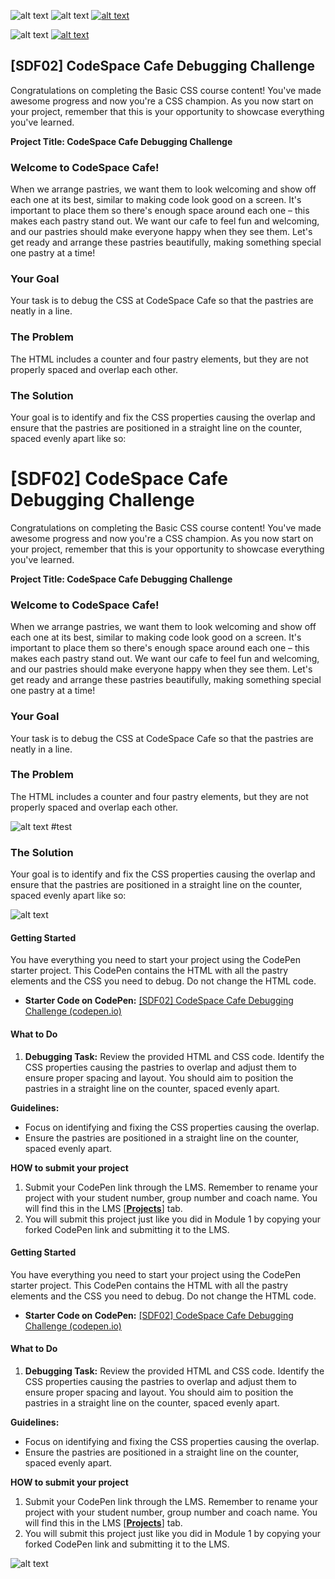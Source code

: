 ![alt text](https://codespace.ams3.digitaloceanspaces.com/lesson/2012/embedded/Learning%20Objectives-small.png)
![alt text](https://www.loomly.com/hs-fs/hubfs/Imported_Blog_Media/earth-Apr-03-2024-12-19-31-1897-AM.gif?width=540&height=540&name=earth-Apr-03-2024-12-19-31-1897-AM.gif)
[![alt text](https://img.youtube.com/vi/_z-1fTlSDF0/0.jpg)](https://www.youtube.com/watch?v=_z-1fTlSDF0)

![alt text](https://github.com/CodeSpace-Team/sdf-project-solutions/blob/main/%5BSDF02%5D%20Basic%20CSS/images/solution.png)
<a href="https://www.youtube.com/watch?v=dQw4w9WgXcQ" target="blank">
  <img src="https://img.youtube.com/vi/dQw4w9WgXcQ/0.jpg" alt="alt text">
</a>


## [SDF02] CodeSpace Cafe Debugging Challenge

Congratulations on completing the Basic CSS course content! You've made awesome progress and now you're a CSS champion. As you now start on your project, remember that this is your opportunity to showcase everything you've learned. 

**Project Title: CodeSpace Cafe Debugging Challenge**
### Welcome to CodeSpace Cafe!

When we arrange pastries, we want them to look welcoming and show off each one at its best, similar to making code look good on a screen. It's important to place them so there's enough space around each one – this makes each pastry stand out. We want our cafe to feel fun and welcoming, and our pastries should make everyone happy when they see them. Let's get ready and arrange these pastries beautifully, making something special one pastry at a time!
### Your Goal
Your task is to debug the CSS at CodeSpace Cafe so that the pastries are neatly in a line.
### The Problem
 The HTML includes a counter and four pastry elements, but they are not properly spaced and overlap each other. 



### The Solution

Your goal is to identify and fix the CSS properties causing the overlap and ensure that the pastries are positioned in a straight line on the counter, spaced evenly apart like so:

# [SDF02] CodeSpace Cafe Debugging Challenge

Congratulations on completing the Basic CSS course content! You've made awesome progress and now you're a CSS champion. As you now start on your project, remember that this is your opportunity to showcase everything you've learned. 

**Project Title: CodeSpace Cafe Debugging Challenge**
### Welcome to CodeSpace Cafe!

When we arrange pastries, we want them to look welcoming and show off each one at its best, similar to making code look good on a screen. It's important to place them so there's enough space around each one – this makes each pastry stand out. We want our cafe to feel fun and welcoming, and our pastries should make everyone happy when they see them. Let's get ready and arrange these pastries beautifully, making something special one pastry at a time!
### Your Goal
Your task is to debug the CSS at CodeSpace Cafe so that the pastries are neatly in a line.
### The Problem
 The HTML includes a counter and four pastry elements, but they are not properly spaced and overlap each other. 

![alt text](https://github.com/CodeSpace-Team/sdf-project-solutions/blob/main/%5BSDF02%5D%20Basic%20CSS/images/problem.png) 
#test

### The Solution

Your goal is to identify and fix the CSS properties causing the overlap and ensure that the pastries are positioned in a straight line on the counter, spaced evenly apart like so:

![alt text](https://github.com/CodeSpace-Team/sdf-project-solutions/blob/main/%5BSDF02%5D%20Basic%20CSS/images/solution.png)

#### **Getting Started**

You have everything you need to start your project using the CodePen starter project. This CodePen contains the HTML with all the pastry elements and the CSS you need to debug. Do not change the HTML code.

- **Starter Code on CodePen:** [[SDF02] CodeSpace Cafe Debugging Challenge (codepen.io)](https://codepen.io/codespace-academy/pen/VwRoeBp)
#### What to Do

1. **Debugging Task:** Review the provided HTML and CSS code. Identify the CSS properties causing the pastries to overlap and adjust them to ensure proper spacing and layout. You should aim to position the pastries in a straight line on the counter, spaced evenly apart.
   
**Guidelines:**

- Focus on identifying and fixing the CSS properties causing the overlap.
- Ensure the pastries are positioned in a straight line on the counter, spaced evenly apart.

**HOW to submit your project**

1. Submit your CodePen link through the LMS. Remember to rename your project with your student number, group number and coach name. You will find this in the LMS [**[Projects](https://learn.codespace.co.za/projects)**] tab.
2. You will submit this project just like you did in Module 1 by copying your forked CodePen link and submitting it to the LMS. 



#### **Getting Started**

You have everything you need to start your project using the CodePen starter project. This CodePen contains the HTML with all the pastry elements and the CSS you need to debug. Do not change the HTML code.

- **Starter Code on CodePen:** [[SDF02] CodeSpace Cafe Debugging Challenge (codepen.io)](https://codepen.io/codespace-academy/pen/VwRoeBp)
#### What to Do

1. **Debugging Task:** Review the provided HTML and CSS code. Identify the CSS properties causing the pastries to overlap and adjust them to ensure proper spacing and layout. You should aim to position the pastries in a straight line on the counter, spaced evenly apart.
   
**Guidelines:**

- Focus on identifying and fixing the CSS properties causing the overlap.
- Ensure the pastries are positioned in a straight line on the counter, spaced evenly apart.

**HOW to submit your project**

1. Submit your CodePen link through the LMS. Remember to rename your project with your student number, group number and coach name. You will find this in the LMS [**[Projects](https://learn.codespace.co.za/projects)**] tab.
2. You will submit this project just like you did in Module 1 by copying your forked CodePen link and submitting it to the LMS. 

![alt text](https://github.com/CodeSpace-Team/sdf-project-solutions/blob/main/%5BSDF02%5D%20Basic%20CSS/images/SDF02Submission.gif)
